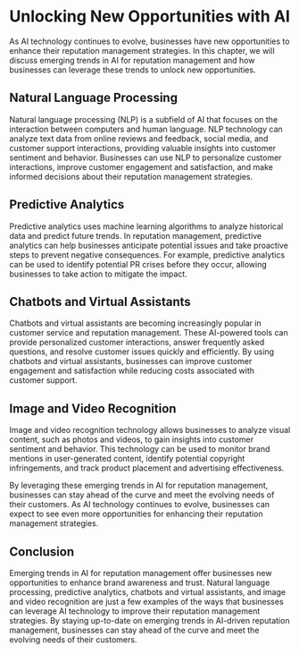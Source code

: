Unlocking New Opportunities with AI
===================================================================================================================

As AI technology continues to evolve, businesses have new opportunities to enhance their reputation management strategies. In this chapter, we will discuss emerging trends in AI for reputation management and how businesses can leverage these trends to unlock new opportunities.

Natural Language Processing
---------------------------

Natural language processing (NLP) is a subfield of AI that focuses on the interaction between computers and human language. NLP technology can analyze text data from online reviews and feedback, social media, and customer support interactions, providing valuable insights into customer sentiment and behavior. Businesses can use NLP to personalize customer interactions, improve customer engagement and satisfaction, and make informed decisions about their reputation management strategies.

Predictive Analytics
--------------------

Predictive analytics uses machine learning algorithms to analyze historical data and predict future trends. In reputation management, predictive analytics can help businesses anticipate potential issues and take proactive steps to prevent negative consequences. For example, predictive analytics can be used to identify potential PR crises before they occur, allowing businesses to take action to mitigate the impact.

Chatbots and Virtual Assistants
-------------------------------

Chatbots and virtual assistants are becoming increasingly popular in customer service and reputation management. These AI-powered tools can provide personalized customer interactions, answer frequently asked questions, and resolve customer issues quickly and efficiently. By using chatbots and virtual assistants, businesses can improve customer engagement and satisfaction while reducing costs associated with customer support.

Image and Video Recognition
---------------------------

Image and video recognition technology allows businesses to analyze visual content, such as photos and videos, to gain insights into customer sentiment and behavior. This technology can be used to monitor brand mentions in user-generated content, identify potential copyright infringements, and track product placement and advertising effectiveness.

By leveraging these emerging trends in AI for reputation management, businesses can stay ahead of the curve and meet the evolving needs of their customers. As AI technology continues to evolve, businesses can expect to see even more opportunities for enhancing their reputation management strategies.

Conclusion
----------

Emerging trends in AI for reputation management offer businesses new opportunities to enhance brand awareness and trust. Natural language processing, predictive analytics, chatbots and virtual assistants, and image and video recognition are just a few examples of the ways that businesses can leverage AI technology to improve their reputation management strategies. By staying up-to-date on emerging trends in AI-driven reputation management, businesses can stay ahead of the curve and meet the evolving needs of their customers.
